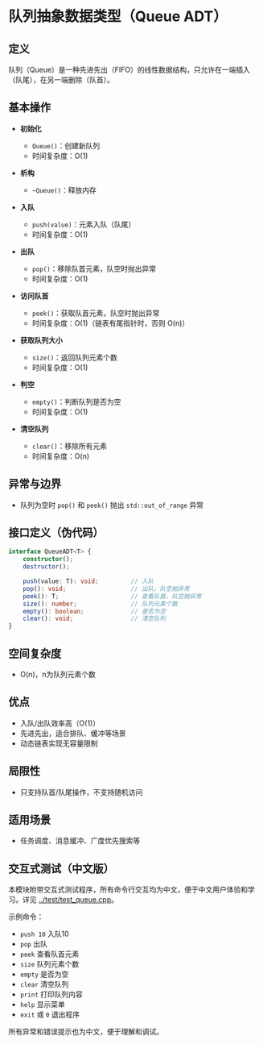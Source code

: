 # 队列抽象数据类型（Queue ADT）

## 定义

队列（Queue）是一种先进先出（FIFO）的线性数据结构，只允许在一端插入（队尾），在另一端删除（队首）。

## 基本操作

- **初始化**
  - `Queue()`：创建新队列
  - 时间复杂度：O(1)

- **析构**
  - `~Queue()`：释放内存

- **入队**
  - `push(value)`：元素入队（队尾）
  - 时间复杂度：O(1)

- **出队**
  - `pop()`：移除队首元素，队空时抛出异常
  - 时间复杂度：O(1)

- **访问队首**
  - `peek()`：获取队首元素，队空时抛出异常
  - 时间复杂度：O(1)（链表有尾指针时，否则 O(n)）

- **获取队列大小**
  - `size()`：返回队列元素个数
  - 时间复杂度：O(1)

- **判空**
  - `empty()`：判断队列是否为空
  - 时间复杂度：O(1)

- **清空队列**
  - `clear()`：移除所有元素
  - 时间复杂度：O(n)

## 异常与边界

- 队列为空时 `pop()` 和 `peek()` 抛出 `std::out_of_range` 异常

## 接口定义（伪代码）

```typescript
interface QueueADT<T> {
    constructor();
    destructor();

    push(value: T): void;         // 入队
    pop(): void;                  // 出队，队空抛异常
    peek(): T;                    // 查看队首，队空抛异常
    size(): number;               // 队列元素个数
    empty(): boolean;             // 是否为空
    clear(): void;                // 清空队列
}
```

## 空间复杂度

- O(n)，n为队列元素个数

## 优点

- 入队/出队效率高（O(1)）
- 先进先出，适合排队、缓冲等场景
- 动态链表实现无容量限制

## 局限性

- 只支持队首/队尾操作，不支持随机访问

## 适用场景

- 任务调度、消息缓冲、广度优先搜索等

## 交互式测试（中文版）

本模块附带交互式测试程序，所有命令行交互均为中文，便于中文用户体验和学习。详见 [../test/test_queue.cpp](../test/test_queue.cpp)。

示例命令：

- `push 10` 入队10
- `pop` 出队
- `peek` 查看队首元素
- `size` 队列元素个数
- `empty` 是否为空
- `clear` 清空队列
- `print` 打印队列内容
- `help` 显示菜单
- `exit` 或 `0` 退出程序

所有异常和错误提示也为中文，便于理解和调试。
